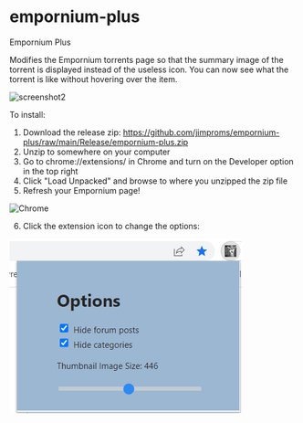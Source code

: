 # empornium-plus
Empornium Plus

Modifies the Empornium torrents page so that the summary image of the torrent is displayed instead of the useless icon. You can now see what the torrent is like without hovering over the item.

![screenshot2](https://user-images.githubusercontent.com/110262393/183752019-ae2ea9ee-1c61-459e-b9c4-deee0e0a3fa6.PNG)

To install:

1) Download the release zip: https://github.com/jimproms/empornium-plus/raw/main/Release/empornium-plus.zip
2) Unzip to somewhere on your computer
3) Go to chrome://extensions/ in Chrome and turn on the Developer option in the top right
4) Click "Load Unpacked" and browse to where you unzipped the zip file
5) Refresh your Empornium page!

![Chrome](https://user-images.githubusercontent.com/110262393/183752612-0fe1d456-8358-406f-9c0e-28d22f95a9bc.PNG)

6) Click the extension icon to change the options:

![Options](https://raw.githubusercontent.com/jimproms/empornium-plus/main/Screenshots/Options.png)
